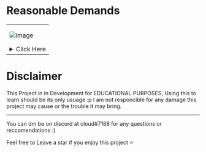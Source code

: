 # Reasonable Demands
<table>
<tr>
<td>
  
![image](https://user-images.githubusercontent.com/66269103/205955718-849fdff5-5f0d-4a76-83bb-78c600fc5375.png)
  
<details>
<summary>Click Here</summary>

### Features/Todo :
- [x] Main ui (telnet)
- [x] Ddos Attacks 
- [x] Remote code execution (not yet targeted)
- [X] Main cnc login system including User types and Custom admin commands
- [ ] Api (working but still WIP, needs auth 2/3 done)
- [ ] Better Malware 
- [ ] Web panel (WIP, relies on api)
- [ ] Sign-ups 
- [ ] Beautify code and convert all big functions and function groups to imports

# Getting Started / Usage
Still WIP...

# Screenshots
I have yet to add some...
  <br>

</details>

</td>
</tr>
</table>

# Disclaimer

This Project in in Development for EDUCATIONAL PURPOSES, Using this to learn should be its only usuage :p
I am not responcible for any damage this project may cause or the trouble it may bring.

---

You can dm be on discord at cloud#7188 for any questions or reccomendations :)

Feel free to Leave a star if you enjoy this project ⭐
